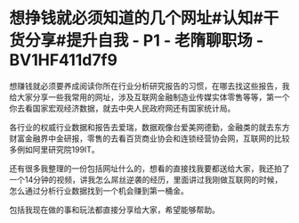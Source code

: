 # 想挣钱就必须知道的几个网址#认知#干货分享#提升自我 - P1 - 老隋聊职场 - BV1HF411d7f9

想赚钱就必须要养成阅读你所在行业分析研究报告的习惯，在哪去找这些报告，我给大家分享一些我常用的网址，涉及互联网金融制造业传媒实体零售等等，第一个你去看国家宏观经济数据，就去中央人民政府网还有国家统计局。

各行业的权威行业数据和报告去爱瑞，数据观像台爱美网德勤，金融类的就去东方财富金融界中金研报，零售的去看百货商业协会和连锁经营协会网，互联网的比较多例如阿里研究院199IT。

还有很多我整理的一份包括网址什么的，想看的直接找我要都送给大家，我还拍了一个14分钟的视频，讲我怎么屌丝逆袭的经历，里面讲过我刚做互联网的时候，怎么通过分析行业数据找到一个机会赚到第一桶金。

包括我现在做的事和玩法都直接分享给大家，希望能够帮助。